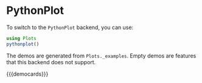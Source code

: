 # PythonPlot

To switch to the `PythonPlot` backend, you can use:

```julia
using Plots
pythonplot()
```

The demos are generated from `Plots._examples`. Empty demos are features that this backend does not support.

{{{democards}}}
